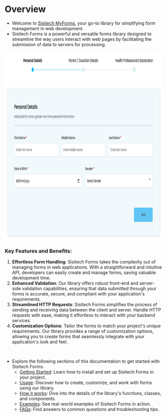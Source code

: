 # Overview

- Welcome to [Sisitech MyForms](https://github.com/orgs/sisitech/packages/npm/package/myform), your go-to library for simplifying form management in web development. 
- Sisitech Forms is a powerful and versatile forms library designed to streamline the way users interact with web pages by facilitating the submission of data to servers for processing. 

<img src="../../images/myforms/multi-form.png" height="600" width="1000">

### Key Features and Benefits:

1. **Effortless Form Handling**: Sisitech Forms takes the complexity out of managing forms in web applications. With a straightforward and intuitive API, developers can easily create and manage forms, saving valuable development time.
2. **Enhanced Validation**: Our library offers robust front-end and server-side validation capabilities, ensuring that data submitted through your forms is accurate, secure, and compliant with your application's requirements.
3. **Streamlined HTTP Requests**: Sisitech Forms simplifies the process of sending and receiving data between the client and server. Handle HTTP requests with ease, making it effortless to interact with your backend services.
4. **Customization Options**: Tailor the forms to match your project's unique requirements. Our library provides a range of customization options, allowing you to create forms that seamlessly integrate with your application's look and feel.

<br>

- Explore the following sections of this documentation to get started with Sisitech Forms:
  - [Getting Started](../myForms/gettingStarted.md): Learn how to install and set up Sisitech Forms in your project.
  - [Usage](../myForms/usage.md): Discover how to create, customize, and work with forms using our library.
  - [How it works](../myForms//howItWorks.md): Dive into the details of the library's functions, classes, and components.
  - [Examples](../myForms/examples.md): See real-world examples of Sisitech Forms in action.
  - [FAQs](../myForms/faqs.md): Find answers to common questions and troubleshooting tips.